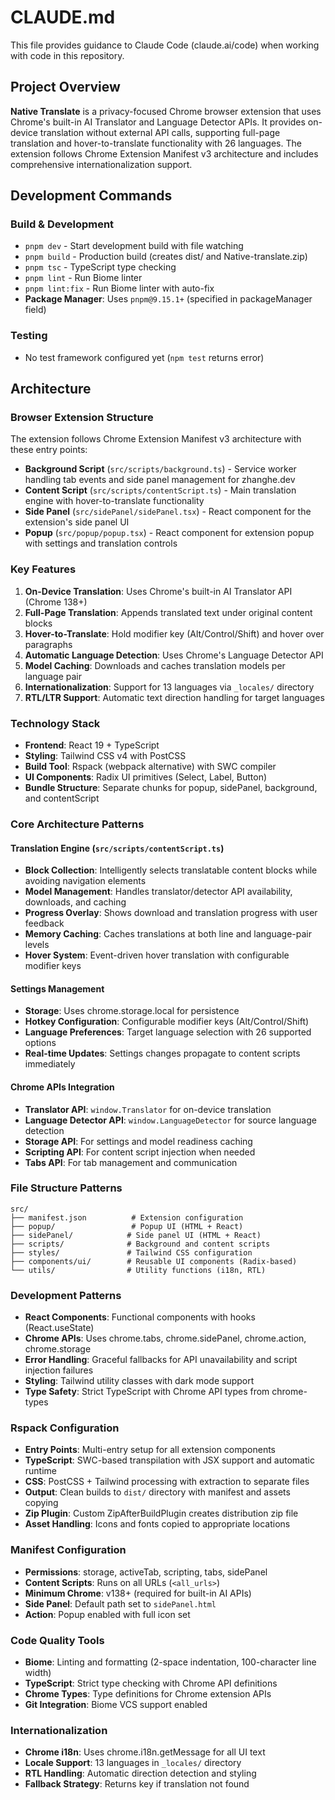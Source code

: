 # CLAUDE.md

This file provides guidance to Claude Code (claude.ai/code) when working with code in this repository.

## Project Overview

**Native Translate** is a privacy-focused Chrome browser extension that uses Chrome's built-in AI Translator and Language Detector APIs. It provides on-device translation without external API calls, supporting full-page translation and hover-to-translate functionality with 26 languages. The extension follows Chrome Extension Manifest v3 architecture and includes comprehensive internationalization support.

## Development Commands

### Build & Development
- `pnpm dev` - Start development build with file watching
- `pnpm build` - Production build (creates dist/ and Native-translate.zip)
- `pnpm tsc` - TypeScript type checking
- `pnpm lint` - Run Biome linter
- `pnpm lint:fix` - Run Biome linter with auto-fix
- **Package Manager**: Uses `pnpm@9.15.1+` (specified in packageManager field)

### Testing
- No test framework configured yet (`npm test` returns error)

## Architecture

### Browser Extension Structure
The extension follows Chrome Extension Manifest v3 architecture with these entry points:

- **Background Script** (`src/scripts/background.ts`) - Service worker handling tab events and side panel management for zhanghe.dev
- **Content Script** (`src/scripts/contentScript.ts`) - Main translation engine with hover-to-translate functionality
- **Side Panel** (`src/sidePanel/sidePanel.tsx`) - React component for the extension's side panel UI
- **Popup** (`src/popup/popup.tsx`) - React component for extension popup with settings and translation controls

### Key Features
1. **On-Device Translation**: Uses Chrome's built-in AI Translator API (Chrome 138+)
2. **Full-Page Translation**: Appends translated text under original content blocks
3. **Hover-to-Translate**: Hold modifier key (Alt/Control/Shift) and hover over paragraphs
4. **Automatic Language Detection**: Uses Chrome's Language Detector API
5. **Model Caching**: Downloads and caches translation models per language pair
6. **Internationalization**: Support for 13 languages via `_locales/` directory
7. **RTL/LTR Support**: Automatic text direction handling for target languages

### Technology Stack
- **Frontend**: React 19 + TypeScript
- **Styling**: Tailwind CSS v4 with PostCSS
- **Build Tool**: Rspack (webpack alternative) with SWC compiler
- **UI Components**: Radix UI primitives (Select, Label, Button)
- **Bundle Structure**: Separate chunks for popup, sidePanel, background, and contentScript

### Core Architecture Patterns

#### Translation Engine (`src/scripts/contentScript.ts`)
- **Block Collection**: Intelligently selects translatable content blocks while avoiding navigation elements
- **Model Management**: Handles translator/detector API availability, downloads, and caching
- **Progress Overlay**: Shows download and translation progress with user feedback
- **Memory Caching**: Caches translations at both line and language-pair levels
- **Hover System**: Event-driven hover translation with configurable modifier keys

#### Settings Management
- **Storage**: Uses chrome.storage.local for persistence
- **Hotkey Configuration**: Configurable modifier keys (Alt/Control/Shift)
- **Language Preferences**: Target language selection with 26 supported options
- **Real-time Updates**: Settings changes propagate to content scripts immediately

#### Chrome APIs Integration
- **Translator API**: `window.Translator` for on-device translation
- **Language Detector API**: `window.LanguageDetector` for source language detection
- **Storage API**: For settings and model readiness caching
- **Scripting API**: For content script injection when needed
- **Tabs API**: For tab management and communication

### File Structure Patterns
```
src/
├── manifest.json          # Extension configuration
├── popup/                 # Popup UI (HTML + React)
├── sidePanel/            # Side panel UI (HTML + React) 
├── scripts/              # Background and content scripts
├── styles/               # Tailwind CSS configuration
├── components/ui/        # Reusable UI components (Radix-based)
└── utils/                # Utility functions (i18n, RTL)
```

### Development Patterns
- **React Components**: Functional components with hooks (React.useState)
- **Chrome APIs**: Uses chrome.tabs, chrome.sidePanel, chrome.action, chrome.storage
- **Error Handling**: Graceful fallbacks for API unavailability and script injection failures
- **Styling**: Tailwind utility classes with dark mode support
- **Type Safety**: Strict TypeScript with Chrome API types from chrome-types

### Rspack Configuration
- **Entry Points**: Multi-entry setup for all extension components
- **TypeScript**: SWC-based transpilation with JSX support and automatic runtime
- **CSS**: PostCSS + Tailwind processing with extraction to separate files
- **Output**: Clean builds to `dist/` directory with manifest and assets copying
- **Zip Plugin**: Custom ZipAfterBuildPlugin creates distribution zip file
- **Asset Handling**: Icons and fonts copied to appropriate locations

### Manifest Configuration
- **Permissions**: storage, activeTab, scripting, tabs, sidePanel
- **Content Scripts**: Runs on all URLs (`<all_urls>`)
- **Minimum Chrome**: v138+ (required for built-in AI APIs)
- **Side Panel**: Default path set to `sidePanel.html`
- **Action**: Popup enabled with full icon set

### Code Quality Tools
- **Biome**: Linting and formatting (2-space indentation, 100-character line width)
- **TypeScript**: Strict type checking with Chrome API definitions
- **Chrome Types**: Type definitions for Chrome extension APIs
- **Git Integration**: Biome VCS support enabled

### Internationalization
- **Chrome i18n**: Uses chrome.i18n.getMessage for all UI text
- **Locale Support**: 13 languages in `_locales/` directory
- **RTL Handling**: Automatic direction detection and styling
- **Fallback Strategy**: Returns key if translation not found